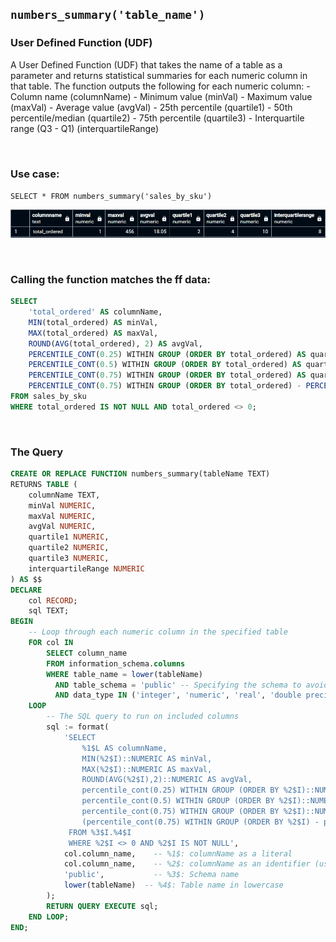 ## `numbers_summary('table_name')`
### User Defined Function (UDF)
A User Defined Function (UDF) that takes the name of a table as a parameter and returns statistical summaries for each numeric column in that table. The function outputs the following for each numeric column:
    - Column name (columnName)
    - Minimum value (minVal)
    - Maximum value (maxVal)
    - Average value (avgVal)
    - 25th percentile (quartile1)
    - 50th percentile/median (quartile2)
    - 75th percentile (quartile3)
    - Interquartile range (Q3 - Q1) (interquartileRange)

<br>    

### Use case:
`SELECT * FROM numbers_summary('sales_by_sku')`

![usecase img](../img/usecase_03.png)

<br>

### Calling the function matches the ff data:
```sql
SELECT
    'total_ordered' AS columnName,
    MIN(total_ordered) AS minVal,
    MAX(total_ordered) AS maxVal,
    ROUND(AVG(total_ordered), 2) AS avgVal,
    PERCENTILE_CONT(0.25) WITHIN GROUP (ORDER BY total_ordered) AS quartile1,
    PERCENTILE_CONT(0.5) WITHIN GROUP (ORDER BY total_ordered) AS quartile2,
    PERCENTILE_CONT(0.75) WITHIN GROUP (ORDER BY total_ordered) AS quartile3,
    PERCENTILE_CONT(0.75) WITHIN GROUP (ORDER BY total_ordered) - PERCENTILE_CONT(0.25) WITHIN GROUP (ORDER BY total_ordered) AS interquartileRange
FROM sales_by_sku
WHERE total_ordered IS NOT NULL AND total_ordered <> 0;
```

<br>

### The Query
```sql
CREATE OR REPLACE FUNCTION numbers_summary(tableName TEXT)
RETURNS TABLE (
    columnName TEXT,
    minVal NUMERIC,
    maxVal NUMERIC,
    avgVal NUMERIC,
    quartile1 NUMERIC,
    quartile2 NUMERIC,
    quartile3 NUMERIC,
    interquartileRange NUMERIC
) AS $$
DECLARE
    col RECORD;
    sql TEXT;
BEGIN
    -- Loop through each numeric column in the specified table
    FOR col IN
        SELECT column_name
        FROM information_schema.columns
        WHERE table_name = lower(tableName)
          AND table_schema = 'public' -- Specifying the schema to avoid ambiguity
          AND data_type IN ('integer', 'numeric', 'real', 'double precision', 'smallint', 'bigint', 'decimal')
    LOOP
        -- The SQL query to run on included columns
        sql := format(
            'SELECT 
                %1$L AS columnName,
                MIN(%2$I)::NUMERIC AS minVal,
                MAX(%2$I)::NUMERIC AS maxVal,
                ROUND(AVG(%2$I),2)::NUMERIC AS avgVal,
                percentile_cont(0.25) WITHIN GROUP (ORDER BY %2$I)::NUMERIC AS quartile1,
                percentile_cont(0.5) WITHIN GROUP (ORDER BY %2$I)::NUMERIC AS quartile2,
                percentile_cont(0.75) WITHIN GROUP (ORDER BY %2$I)::NUMERIC AS quartile3,
                (percentile_cont(0.75) WITHIN GROUP (ORDER BY %2$I) - percentile_cont(0.25) WITHIN GROUP (ORDER BY %2$I))::NUMERIC AS interquartileRange
             FROM %3$I.%4$I
             WHERE %2$I <> 0 AND %2$I IS NOT NULL',
            col.column_name,    -- %1$: columnName as a literal
            col.column_name,    -- %2$: columnName as an identifier (used multiple times)
            'public',           -- %3$: Schema name
            lower(tableName)  -- %4$: Table name in lowercase
        );
        RETURN QUERY EXECUTE sql;
    END LOOP;
END;
```